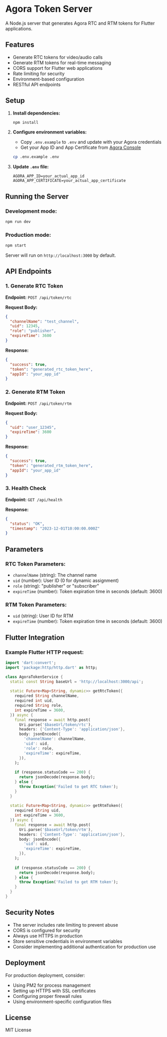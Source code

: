 # Agora Token Server

A Node.js server that generates Agora RTC and RTM tokens for Flutter applications.

## Features

- Generate RTC tokens for video/audio calls
- Generate RTM tokens for real-time messaging
- CORS support for Flutter web applications
- Rate limiting for security
- Environment-based configuration
- RESTful API endpoints

## Setup

1. **Install dependencies:**
   ```bash
   npm install
   ```

2. **Configure environment variables:**
   - Copy `.env.example` to `.env` and update with your Agora credentials
   - Get your App ID and App Certificate from [Agora Console](https://console.agora.io/)
   ```bash
   cp .env.example .env
   ```

3. **Update `.env` file:**
   ```
   AGORA_APP_ID=your_actual_app_id
   AGORA_APP_CERTIFICATE=your_actual_app_certificate
   ```

## Running the Server

### Development mode:
```bash
npm run dev
```

### Production mode:
```bash
npm start
```

Server will run on `http://localhost:3000` by default.

## API Endpoints

### 1. Generate RTC Token
**Endpoint:** `POST /api/token/rtc`

**Request Body:**
```json
{
  "channelName": "test_channel",
  "uid": 12345,
  "role": "publisher",
  "expireTime": 3600
}
```

**Response:**
```json
{
  "success": true,
  "token": "generated_rtc_token_here",
  "appId": "your_app_id"
}
```

### 2. Generate RTM Token
**Endpoint:** `POST /api/token/rtm`

**Request Body:**
```json
{
  "uid": "user_12345",
  "expireTime": 3600
}
```

**Response:**
```json
{
  "success": true,
  "token": "generated_rtm_token_here",
  "appId": "your_app_id"
}
```

### 3. Health Check
**Endpoint:** `GET /api/health`

**Response:**
```json
{
  "status": "OK",
  "timestamp": "2023-12-01T10:00:00.000Z"
}
```

## Parameters

### RTC Token Parameters:
- `channelName` (string): The channel name
- `uid` (number): User ID (0 for dynamic assignment)
- `role` (string): "publisher" or "subscriber"
- `expireTime` (number): Token expiration time in seconds (default: 3600)

### RTM Token Parameters:
- `uid` (string): User ID for RTM
- `expireTime` (number): Token expiration time in seconds (default: 3600)

## Flutter Integration

### Example Flutter HTTP request:

```dart
import 'dart:convert';
import 'package:http/http.dart' as http;

class AgoraTokenService {
  static const String baseUrl = 'http://localhost:3000/api';
  
  static Future<Map<String, dynamic>> getRtcToken({
    required String channelName,
    required int uid,
    required String role,
    int expireTime = 3600,
  }) async {
    final response = await http.post(
      Uri.parse('$baseUrl/token/rtc'),
      headers: {'Content-Type': 'application/json'},
      body: jsonEncode({
        'channelName': channelName,
        'uid': uid,
        'role': role,
        'expireTime': expireTime,
      }),
    );
    
    if (response.statusCode == 200) {
      return jsonDecode(response.body);
    } else {
      throw Exception('Failed to get RTC token');
    }
  }
  
  static Future<Map<String, dynamic>> getRtmToken({
    required String uid,
    int expireTime = 3600,
  }) async {
    final response = await http.post(
      Uri.parse('$baseUrl/token/rtm'),
      headers: {'Content-Type': 'application/json'},
      body: jsonEncode({
        'uid': uid,
        'expireTime': expireTime,
      }),
    );
    
    if (response.statusCode == 200) {
      return jsonDecode(response.body);
    } else {
      throw Exception('Failed to get RTM token');
    }
  }
}
```

## Security Notes

- The server includes rate limiting to prevent abuse
- CORS is configured for security
- Always use HTTPS in production
- Store sensitive credentials in environment variables
- Consider implementing additional authentication for production use

## Deployment

For production deployment, consider:
- Using PM2 for process management
- Setting up HTTPS with SSL certificates
- Configuring proper firewall rules
- Using environment-specific configuration files

## License

MIT License
